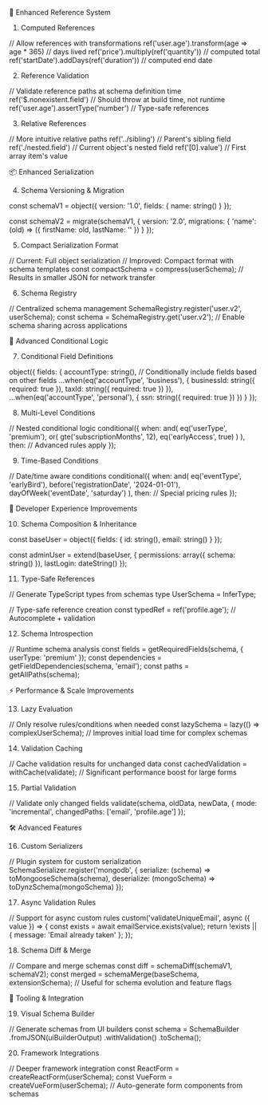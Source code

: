 🚀 Enhanced Reference System

  1. Computed References

  // Allow references with transformations
  ref('user.age').transform(age => age * 365) // days lived
  ref('price').multiply(ref('quantity'))      // computed total
  ref('startDate').addDays(ref('duration'))   // computed end date

  2. Reference Validation

  // Validate reference paths at schema definition time
  ref('$.nonexistent.field') // Should throw at build time, not runtime
  ref('user.age').assertType('number')       // Type-safe references

  3. Relative References

  // More intuitive relative paths
  ref('../sibling')     // Parent's sibling field
  ref('./nested.field') // Current object's nested field
  ref('[0].value')      // First array item's value

  📦 Enhanced Serialization

  4. Schema Versioning & Migration

  const schemaV1 = object({
    version: '1.0',
    fields: { name: string() }
  });

  const schemaV2 = migrate(schemaV1, {
    version: '2.0',
    migrations: {
      'name': (old) => ({ firstName: old, lastName: '' })
    }
  });

  5. Compact Serialization Format

  // Current: Full object serialization
  // Improved: Compact format with schema templates
  const compactSchema = compress(userSchema);
  // Results in smaller JSON for network transfer

  6. Schema Registry

  // Centralized schema management
  SchemaRegistry.register('user.v2', userSchema);
  const schema = SchemaRegistry.get('user.v2');
  // Enable schema sharing across applications

  🔄 Advanced Conditional Logic

  7. Conditional Field Definitions

  object({
    fields: {
      accountType: string(),
      // Conditionally include fields based on other fields
      ...when(eq('accountType', 'business'), {
        businessId: string({ required: true }),
        taxId: string({ required: true })
      }),
      ...when(eq('accountType', 'personal'), {
        ssn: string({ required: true })
      })
    }
  });

  8. Multi-Level Conditions

  // Nested conditional logic
  conditional({
    when: and(
      eq('userType', 'premium'),
      or(
        gte('subscriptionMonths', 12),
        eq('earlyAccess', true)
      )
    ),
    then: // Advanced rules apply
  });

  9. Time-Based Conditions

  // Date/time aware conditions
  conditional({
    when: and(
      eq('eventType', 'earlyBird'),
      before('registrationDate', '2024-01-01'),
      dayOfWeek('eventDate', 'saturday')
    ),
    then: // Special pricing rules
  });

  🎯 Developer Experience Improvements

  10. Schema Composition & Inheritance

  const baseUser = object({
    fields: {
      id: string(),
      email: string()
    }
  });

  const adminUser = extend(baseUser, {
    permissions: array({ schema: string() }),
    lastLogin: dateString()
  });

  11. Type-Safe References

  // Generate TypeScript types from schemas
  type UserSchema = InferType<typeof userSchema>;

  // Type-safe reference creation
  const typedRef = ref<UserSchema>('profile.age'); // Autocomplete + validation

  12. Schema Introspection

  // Runtime schema analysis
  const fields = getRequiredFields(schema, { userType: 'premium' });
  const dependencies = getFieldDependencies(schema, 'email');
  const paths = getAllPaths(schema);

  ⚡ Performance & Scale Improvements

  13. Lazy Evaluation

  // Only resolve rules/conditions when needed
  const lazySchema = lazy(() => complexUserSchema);
  // Improves initial load time for complex schemas

  14. Validation Caching

  // Cache validation results for unchanged data
  const cachedValidation = withCache(validate);
  // Significant performance boost for large forms

  15. Partial Validation

  // Validate only changed fields
  validate(schema, oldData, newData, {
    mode: 'incremental',
    changedPaths: ['email', 'profile.age']
  });

  🛠 Advanced Features

  16. Custom Serializers

  // Plugin system for custom serialization
  SchemaSerializer.register('mongodb', {
    serialize: (schema) => toMongooseSchema(schema),
    deserialize: (mongoSchema) => toDynzSchema(mongoSchema)
  });

  17. Async Validation Rules

  // Support for async custom rules
  custom('validateUniqueEmail', async ({ value }) => {
    const exists = await emailService.exists(value);
    return !exists || { message: 'Email already taken' };
  });

  18. Schema Diff & Merge

  // Compare and merge schemas
  const diff = schemaDiff(schemaV1, schemaV2);
  const merged = schemaMerge(baseSchema, extensionSchema);
  // Useful for schema evolution and feature flags

  🔧 Tooling & Integration

  19. Visual Schema Builder

  // Generate schemas from UI builders
  const schema = SchemaBuilder
    .fromJSON(uiBuilderOutput)
    .withValidation()
    .toSchema();

  20. Framework Integrations

  // Deeper framework integration
  const ReactForm = createReactForm(userSchema);
  const VueForm = createVueForm(userSchema);
  // Auto-generate form components from schemas
